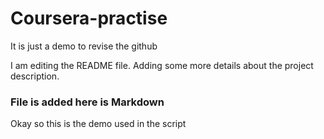 # Coursera-practise
It is just a demo to revise the github

I am editing the README file. Adding some more details about the project description.

### File is added here is Markdown
Okay so this is the demo used in the script
